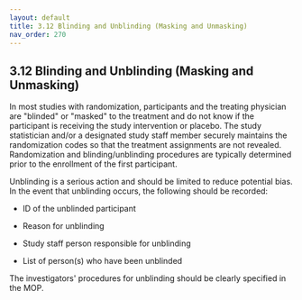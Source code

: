 ```yaml
---
layout: default
title: 3.12 Blinding and Unblinding (Masking and Unmasking)
nav_order: 270
---
```


## 3.12 Blinding and Unblinding (Masking and Unmasking)

In most studies with randomization, participants and the treating
physician are \"blinded\" or \"masked\" to the treatment and do not know
if the participant is receiving the study intervention or placebo. The
study statistician and/or a designated study staff member securely
maintains the randomization codes so that the treatment assignments are
not revealed. Randomization and blinding/unblinding procedures are
typically determined prior to the enrollment of the first participant.

Unblinding is a serious action and should be limited to reduce potential
bias. In the event that unblinding occurs, the following should be
recorded:

-   ID of the unblinded participant

-   Reason for unblinding

-   Study staff person responsible for unblinding

-   List of person(s) who have been unblinded

The investigators' procedures for unblinding should be clearly specified
in the MOP.


